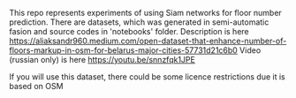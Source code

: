This repo represents experiments of using Siam networks for floor number prediction.
There are datasets, which was generated in semi-automatic fasion and source codes in 'notebooks' folder.
Description is here https://aliaksandr960.medium.com/open-dataset-that-enhance-number-of-floors-markup-in-osm-for-belarus-major-cities-57731d21c6b0
Video (russian only) is here https://youtu.be/snnzfqk1JPE

If you will use this dataset, there could be some licence restrictions due it is based on OSM
